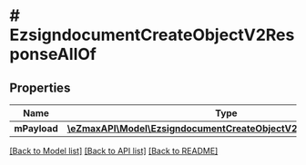 # # EzsigndocumentCreateObjectV2ResponseAllOf

## Properties

Name | Type | Description | Notes
------------ | ------------- | ------------- | -------------
**mPayload** | [**\eZmaxAPI\Model\EzsigndocumentCreateObjectV2ResponseMPayload**](EzsigndocumentCreateObjectV2ResponseMPayload.md) |  |

[[Back to Model list]](../../README.md#models) [[Back to API list]](../../README.md#endpoints) [[Back to README]](../../README.md)
